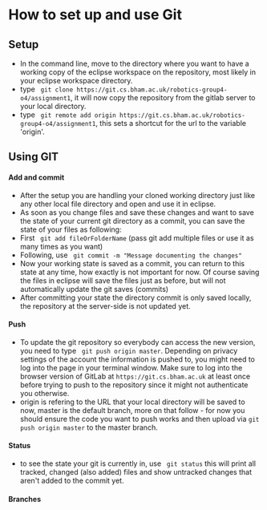 # How to set up and use Git

## Setup
* In the command line, move to the directory where you want to have a working copy of the eclipse workspace on the repository, most likely in your eclipse workspace directory.
* type ``` git clone https://git.cs.bham.ac.uk/robotics-group4-o4/assignment1```, it will now copy the repository from the gitlab server to your local directory.
* type ``` git remote add origin https://git.cs.bham.ac.uk/robotics-group4-o4/assignment1```, this sets a shortcut for the url to the variable 'origin'.

## Using GIT

#### Add and commit
* After the setup you are handling your cloned working directory just like any other local file directory and open and use it in eclipse.
* As soon as you change files and save these changes and want to save the state of your current git directory as a commit, you can save the state of your files as following:
* First ``` git add fileOrFolderName``` (pass git add multiple files or use it as many times as you want)
* Following, use ``` git commit -m "Message documenting the changes"```
* Now your working state is saved as a commit, you can return to this state at any time, how exactly is not important for now. Of course saving the files in eclipse will save the files just as before, but will not automatically update the git saves (commits)
* After committing your state the directory commit is only saved locally, the repository at the server-side is not updated yet.

#### Push
* To update the git repository so everybody can access the new version, you need to type ``` git push origin master```. Depending on privacy settings of the account the information is pushed to, you might need to log into the page in your terminal window. Make sure to log into the browser version of GitLab at ```https://git.cs.bham.ac.uk``` at least once before trying to push to the repository since it might not authenticate you otherwise.
* origin is refering to the URL that your local directory will be saved to now, master is the default branch, more on that follow - for now you should ensure the code you want to push works and then upload via ```git push origin master``` to the master branch.

#### Status
* to see the state your git is currently in, use ``` git status``` this will print all tracked, changed (also added) files and show untracked changes that aren't added to the commit yet.

#### Branches
